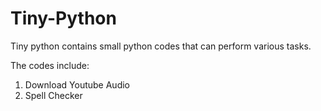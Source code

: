 # Tiny-Python

Tiny python contains small python codes that can perform various tasks.

The codes include: <br>
1. Download Youtube Audio <br>
2. Spell Checker
